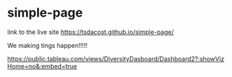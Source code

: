 # simple-page

link to the live site https://tsdacost.github.io/simple-page/

We making tings happen!!!!!

https://public.tableau.com/views/DiversityDasboard/Dashboard2?:showVizHome=no&:embed=true
